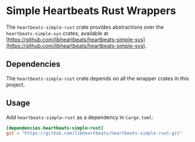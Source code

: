 # Simple Heartbeats Rust Wrappers

The `heartbeats-simple-rust` crate provides abstractions over the
`heartbeats-simple-sys` crates, available at
[https://github.com/libheartbeats/heartbeats-simple-sys](https://github.com/libheartbeats/heartbeats-simple-sys).

## Dependencies

The `heartbeats-simple-rust` crate depends on all the wrapper crates in this
project.

## Usage
Add `heartbeats-simple-rust` as a dependency in `Cargo.toml`:

```toml
[dependencies.heartbeats-simple-rust]
git = "https://github.com/libheartbeats/heartbeats-simple-rust.git"
```
